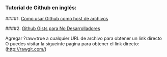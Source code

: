 ### Tutorial de Github en inglés:

####1. [Como usar Github como host de archivos](http://www.labnol.org/internet/free-file-hosting-github/29092/)

####2. [Github Gists para No Desarrolladores](http://www.labnol.org/internet/github-gist-tutorial/28499/)

Agregar ?raw=true a cualquier URL de archivo para obtener un link directo
O puedes visitar la sigueinte pagina para obtener el link directo: (http://rawgit.com/)
